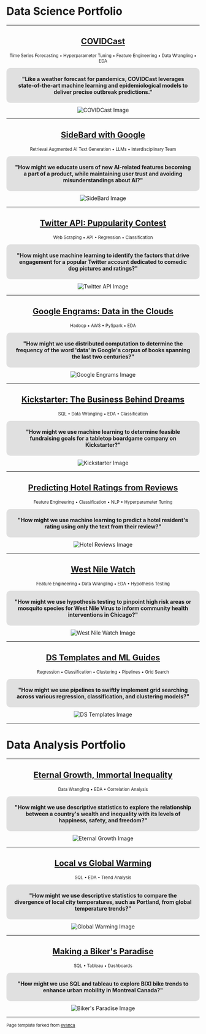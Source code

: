<h1>Data Science Portfolio</h1>

---

<div align="center">
    <h2><a href="/pages/covid.html">COVIDCast</a></h2>
    <p style="font-size: 0.8em;">Time Series Forecasting &bull; Hyperparameter Tuning &bull; Feature Engineering &bull; Data Wrangling &bull; EDA</p>
    <div style="background-color: #E0E0E0; padding: 20px; border-radius: 10px; margin: 10px 0; font-weight: bold;">
        "Like a weather forecast for pandemics, COVIDCast leverages state-of-the-art machine learning and epidemiological models to deliver precise outbreak predictions."
    </div>
    <img src="https://github.com/scelarek/scelarek.github.io/assets/115444760/00381f16-48b4-4b64-bcb8-3df639dca68d" alt="COVIDCast Image">
</div>

---

<div align="center">
    <h2><a href="/pages/sidebard.html">SideBard with Google</a></h2>
    <p style="font-size: 0.8em;">Retrieval Augmented AI Text Generation &bull; LLMs &bull; Interdisciplinary Team</p>
    <div style="background-color: #E0E0E0; padding: 20px; border-radius: 10px; margin: 10px 0; font-weight: bold;">
        "How might we educate users of new AI-related features becoming a part of a product, while maintaining user trust and avoiding misunderstandings about AI?"
    </div>
    <img src="https://github.com/scelarek/scelarek.github.io/assets/115444760/c92477af-6723-4dbf-b471-711889ed3808" alt="SideBard Image">
</div>
<hr>

<div align="center">
    <h2><a href="/pages/twitter.html">Twitter API: Puppularity Contest</a></h2>
    <p style="font-size: 0.8em;">Web Scraping &bull; API &bull; Regression &bull; Classification</p>
    <div style="background-color: #E0E0E0; padding: 20px; border-radius: 10px; margin: 10px 0; font-weight: bold;">
        "How might use machine learning to identify the factors that drive engagement for a popular Twitter account dedicated to comedic dog pictures and ratings?"
    </div>
    <img src="https://github.com/scelarek/scelarek.github.io/assets/115444760/f37fb5d6-2f11-48b3-8ebf-7328e7e13c28" alt="Twitter API Image">
</div>
<hr>

<div align="center">
    <h2><a href="https://github.com/scelarek/Universal_Code_Bank/blob/b2bde9a2218f95a6854e377f2b3e04626efbf89e/Brain%20Station/Project5,%20Google%20Engrams%20pt1/Google%20Engrams%20Report.ipynb">Google Engrams: Data in the Clouds</a></h2>
    <p style="font-size: 0.8em;">Hadoop &bull; AWS &bull; PySpark &bull; EDA</p>
    <div style="background-color: #E0E0E0; padding: 20px; border-radius: 10px; margin: 10px 0; font-weight: bold;">
        "How might we use distributed computation to determine the frequency of the word 'data' in Google's corpus of books spanning the last two centuries?"
    </div>
    <img src="https://github.com/scelarek/scelarek.github.io/assets/115444760/751e72f4-76bb-4628-b4bb-c07bcd602fe3" alt="Google Engrams Image">
</div>
<hr>

<div align="center">
    <h2><a href="https://github.com/scelarek/Universal_Code_Bank/blob/74bb8312a2477d66d72fc31ed31fda4c12c73458/Final%20Projects/Kickstarter/Kickstarter%20Final%20Project.ipynb">Kickstarter: The Business Behind Dreams</a></h2>
    <p style="font-size: 0.8em;">SQL &bull; Data Wrangling &bull; EDA &bull; Classification</p>
    <div style="background-color: #E0E0E0; padding: 20px; border-radius: 10px; margin: 10px 0; font-weight: bold;">
        "How might we use machine learning to determine feasible fundraising goals for a tabletop boardgame company on Kickstarter?"
    </div>
    <img src="https://github.com/scelarek/scelarek.github.io/assets/115444760/a07d8ef9-987d-45d5-8542-be7dbeee4a59" alt="Kickstarter Image">
</div>
<hr>

<div align="center">
    <h2><a href="https://github.com/scelarek/Universal_Code_Bank/blob/ba2c5ddc45c883327a8ec4a5fd281be15735d904/Brain%20Station/Project4,%20NLP%20With%20Hotel%20pt2/NLP%20Hotel%20pt2.ipynb">Predicting Hotel Ratings from Reviews</a></h2>
    <p style="font-size: 0.8em;">Feature Engineering &bull; Classification &bull; NLP &bull; Hyperparameter Tuning</p>
    <div style="background-color: #E0E0E0; padding: 20px; border-radius: 10px; margin: 10px 0; font-weight: bold;">
        "How might we use machine learning to predict a hotel resident's rating using only the text from their review?"
    </div>
    <img src="https://github.com/scelarek/scelarek.github.io/assets/115444760/0db26b37-9d89-49d1-9900-0fe648e8215b" alt="Hotel Reviews Image">
</div>
<hr>

<div align="center">
    <h2><a href="https://github.com/scelarek/Universal_Code_Bank/blob/b3f1ec2bd331d6fa944b089931168a2b35f5c56a/Brain%20Station/Project2,%20Mosquitos%20pt2/Samuel_Celarek_Stats_Part2.ipynb">West Nile Watch</a></h2>
    <p style="font-size: 0.8em;">Feature Engineering &bull; Data Wrangling &bull; EDA &bull; Hypothesis Testing</p>
    <div style="background-color: #E0E0E0; padding: 20px; border-radius: 10px; margin: 10px 0; font-weight: bold;">
        "How might we use hypothesis testing to pinpoint high risk areas or mosquito species for West Nile Virus to inform community health interventions in Chicago?"
    </div>
    <img src="https://github.com/scelarek/scelarek.github.io/assets/115444760/dc1b5c27-eb6e-4f07-ac60-39734d601556" alt="West Nile Watch Image">
</div>
<hr>

<div align="center">
    <h2><a href="https://github.com/scelarek/Reference_Notebooks">DS Templates and ML Guides</a></h2>
    <p style="font-size: 0.8em;">Regression &bull; Classification &bull; Clustering &bull; Pipelines &bull; Grid Search</p>
    <div style="background-color: #E0E0E0; padding: 20px; border-radius: 10px; margin: 10px 0; font-weight: bold;">
        "How might we use pipelines to swiftly implement grid searching across various regression, classification, and clustering models?"
    </div>
    <img src="https://github.com/scelarek/scelarek.github.io/assets/115444760/c8cbf178-a154-4637-9aae-9f55a7204c6a" alt="DS Templates Image">
</div>
<hr>

<h1>Data Analysis Portfolio</h1>
<hr>

<div align="center">
    <h2><a href="pages/eternal.html">Eternal Growth, Immortal Inequality</a></h2>
    <p style="font-size: 0.8em;">Data Wrangling &bull; EDA &bull; Correlation Analysis</p>
    <div style="background-color: #E0E0E0; padding: 20px; border-radius: 10px; margin: 10px 0; font-weight: bold;">
        "How might we use descriptive statistics to explore the relationship between a country's wealth and inequality with its levels of happiness, safety, and freedom?"
    </div>
    <img src="https://github.com/scelarek/scelarek.github.io/assets/115444760/2c8ec283-452c-448a-96d3-330932912d67" alt="Eternal Growth Image">
</div>
<hr>

<div align="center">
    <h2><a href="/pages/global.html">Local vs Global Warming</a></h2>
    <p style="font-size: 0.8em;">SQL &bull; EDA &bull; Trend Analysis</p>
    <div style="background-color: #E0E0E0; padding: 20px; border-radius: 10px; margin: 10px 0; font-weight: bold;">
        "How might we use descriptive statistics to compare the divergence of local city temperatures, such as Portland, from global temperature trends?"
    </div>
    <img src="https://github.com/scelarek/scelarek.github.io/assets/115444760/209c121a-1bca-4d00-b70e-907fcd8d298c" alt="Global Warming Image">
</div>
<hr>

<div align="center">
    <h2><a href="https://github.com/scelarek/Universal_Code_Bank/blob/94e8e404cd99acc7345d52829b70551024453c0e/Brain%20Station/Project0b,%20BIXI%20Tableau%20Dashboard/BIXI%202%20Sam_Celarek%20(4).pdf">Making a Biker's Paradise</a></h2>
    <p style="font-size: 0.8em;">SQL &bull; Tableau &bull; Dashboards</p>
    <div style="background-color: #E0E0E0; padding: 20px; border-radius: 10px; margin: 10px 0; font-weight: bold;">
        "How might we use SQL and tableau to explore BIXI bike trends to enhance urban mobility in Montreal Canada?"
    </div>
    <img src="https://github.com/scelarek/scelarek.github.io/assets/115444760/f1b0d7c0-9346-4f77-8f79-ac0308aa17d5" alt="Biker's Paradise Image">
</div>
<hr>

<p style="font-size:11px">Page template forked from <a href="https://github.com/evanca/quick-portfolio">evanca</a></p>

